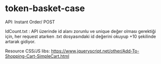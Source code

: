 # token-basket-case

API: Instant Order/ POST

IdCount.txt :  API üzerinde id alanı zorunlu ve unique değer olması gerektiği için, her request atarken .txt dosyasındaki id değerini 
               okuyup +10 şekilinde artarak gidiyor. 
 
Resource CSS/JS libs:
https://www.jqueryscript.net/other/Add-To-Shopping-Cart-SimpleCart.html
 
